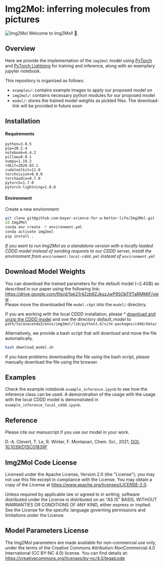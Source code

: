 Img2Mol: inferring molecules from pictures
==========================================
![Img2Mol](Img2Mol.png)
Welcome to Img2Mol! :wave:.


## Overview
 Here we provide the implementation of the `img2mol` model using [PyTorch](https://github.com/pytorch/pytorch) and [PyTorch Lightning](https://github.com/PyTorchLightning/pytorch-lightning) for training and inference, along with an exemplary jupyter notebook.
 
This repository is organized as follows:
* `examples/`: contains example images to apply our proposed model on
* `img2mol/`: contains necessary python modules for our proposed model
* `model/`: stores the trained model weights as pickled files. The download-link will be provided in future soon

## Installation
#### Requirements
```
python=3.8.5
pip=20.2.4
notebook=6.4.2
pillow=8.0.1
numpy=1.19.2
rdkit=2020.03.1
cudatoolkit=11.0
torchvision=0.8.0
torchaudio=0.7.0
pytorch=1.7.0
pytorch-lightning=1.0.8
```

#### Environment
Create a new environment:
```bash
git clone git@github.com:bayer-science-for-a-better-life/Img2Mol.git
cd Img2Mol
conda env create -f environment.yml
conda activate img2mol
pip install .
```
*If you want to run Img2Mol as a standalone version with a locally loaded CDDD model instead of sending requests to our CDDD server, install the environment from `environment.local-cddd.yml` instead of `environment.yml`*
## Download Model Weights
You can download the trained parameters for the default model (~2.4GB) as described in our paper using the following link:
<a href="https://drive.google.com/file/d/1pk21r4Zzb9ZJkszJwP9SObTlfTaRMMtF/view" target="_blank">https://drive.google.com/file/d/1pk21r4Zzb9ZJkszJwP9SObTlfTaRMMtF/view </a>.  
Please move the downloaded file `model.ckpt` into the `model/` directory.  

If you are working with the local CDDD installation, please * [download and unzip the CDDD model](https://drive.google.com/u/0/uc?id=1oyknOulq_j0w9kzOKKIHdTLo5HphT99h&export=download) and ove the directory *default_model* to `path/to/anaconda3/envs/img2mol/lib/python3.6/site-packages/cddd/data/`

Alternatively, we provide a bash script that will download and move the file automatically.
```bash
bash download_model.sh
```
If you have problems downloading the file using the bash script, please manually download the file using the browser.

## Examples
Check the example notebook `example_inference.ipynb` to see how the inference class can be used. A demonstration of the usage with the usage with the local CDDD model is demonstrated in `example_inference_local_cddd.ipynb`.

## Reference
Please cite our manuscript if you use our model in your work.

D.-A. Clevert, T. Le, R. Winter, F. Montanari, Chem. Sci., 2021, [DOI: 10.1039/D1SC01839F](https://doi.org/10.1039/D1SC01839F)

## Img2Mol Code License
Licensed under the Apache License, Version 2.0 (the "License"); you may not use this file except in compliance with the License. You may obtain a copy of the License at https://www.apache.org/licenses/LICENSE-2.0.

Unless required by applicable law or agreed to in writing, software distributed under the License is distributed on an "AS IS" BASIS, WITHOUT WARRANTIES OR CONDITIONS OF ANY KIND, either express or implied. See the License for the specific language governing permissions and limitations under the License.

##  Model Parameters License
The Img2Mol parameters are made available for non-commercial use only, under the terms of the Creative Commons Attribution-NonCommercial 4.0 International (CC BY-NC 4.0) license. You can find details at: https://creativecommons.org/licenses/by-nc/4.0/legalcode
